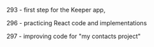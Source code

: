 293 - first step for the Keeper app,

296 - practicing React code and implementations

297 - improving code for  "my contacts project"
